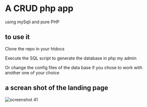 # A CRUD php app 
 using mySqli and pure PHP
## to use it 
Clone the repo in your htdocs 


Execute the SQL script to generate the database in php my admin 


Or change the config files of the data base if you chose to work with another one of your choice 

## a screan shot of the landing page 
![screenshot 41](https://user-images.githubusercontent.com/26075149/50047527-4f3e2a00-00b7-11e9-80f5-2caefd9f3484.png)
